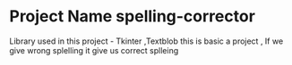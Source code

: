 # Project Name  spelling-corrector
Library used in this project - Tkinter ,Textblob
this is basic a project , If we give wrong splelling it give us correct splleing
